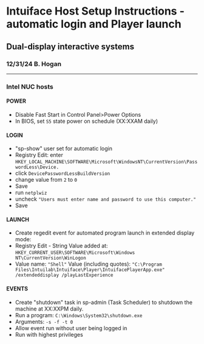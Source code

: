 # Intuiface Host Setup Instructions - automatic login and Player launch

## Dual-display interactive systems

### 12/31/24 B. Hogan

---

### Intel NUC hosts

#### POWER

- Disable Fast Start in Control Panel>Power Options  
- In BIOS, set `S5` state power on schedule (XX:XXAM daily)  

#### LOGIN

- "sp-show" user set for automatic login  
- Registry Edit: enter `HKEY_LOCAL_MACHINE\SOFTWARE\Microsoft\WindowsNT\CurrentVersion\PasswordLess\Device.`
- click `DevicePasswordLessBuildVersion`
- change value from `2` to `0`
- Save  
- run `netplwiz`  
- uncheck `"Users must enter name and password to use this computer."`
- Save  

#### LAUNCH

- Create regedit event for automated program launch in extended display mode:  
- Registry Edit - String Value added at:  `HKEY_CURRENT_USER\SOFTWARE\Microsoft\Windows NT\CurrentVersion\WinLogon`
- Value name: `"Shell"`
Value (including quotes): `"C:\Program Files\Intuilab\Intuiface\Player\IntuifacePlayerApp.exe" /extendeddisplay /playLastExperience`

#### EVENTS

- Create "shutdown" task in sp-admin (Task Scheduler) to shutdown the machine at XX:XXPM daily.  
- Run a program: `C:\Windows\System32\shutdown.exe`
- Arguments: `-s -f -t 0`
- Allow event run without user being logged in  
- Run with highest privileges  
